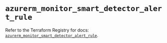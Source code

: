 # `azurerm_monitor_smart_detector_alert_rule`

Refer to the Terraform Registry for docs: [`azurerm_monitor_smart_detector_alert_rule`](https://registry.terraform.io/providers/hashicorp/azurerm/4.45.1/docs/resources/monitor_smart_detector_alert_rule).
